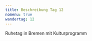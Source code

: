 ```yaml
---
title: Beschreibung Tag 12
nomenu: true
wandertag: 12
---
```



Ruhetag in Bremen mit Kulturprogramm

